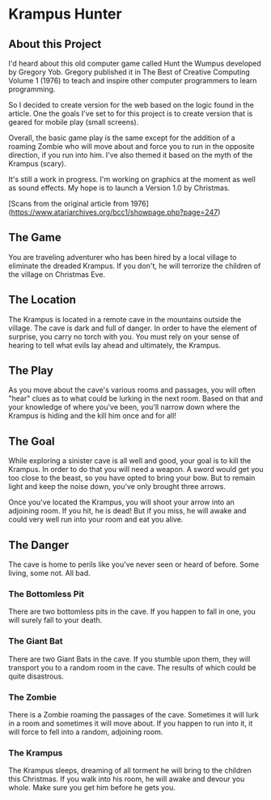 # Krampus Hunter

## About this Project
I'd heard about this old computer game called Hunt the Wumpus developed by Gregory Yob. Gregory published it in The Best of Creative Computing Volume 1 (1976) to teach and inspire other computer programmers to learn programming.

So I decided to create version for the web based on the logic found in the article. One the goals I've set to for this project is to create version that is geared for mobile play (small screens).

Overall, the basic game play is the same except for the addition of a roaming Zombie who will move about and force you to run in the opposite direction, if you run into him. I've also themed it based on the myth of the Krampus (scary).

It's still a work in progress. I'm working on graphics at the moment as well as sound effects. My hope is to launch a Version 1.0 by Christmas.

[Scans from the original article from 1976] (https://www.atariarchives.org/bcc1/showpage.php?page=247)

## The Game

You are traveling adventurer who has been hired by a local village to eliminate the dreaded Krampus. If you don't, he will terrorize the children of the village on Christmas Eve.

## The Location
The Krampus is located in a remote cave in the mountains outside the village. The cave is dark and full of danger. In order to have the element of surprise, you carry no torch with you. You must rely on your sense of hearing to tell what evils lay ahead and ultimately, the Krampus.

## The Play
As you move about the cave's various rooms and passages, you will often "hear" clues as to what could be lurking in the next room. Based on that and your knowledge of where you've been, you'll narrow down where the Krampus is hiding and the kill him once and for all!

## The Goal
While exploring a sinister cave is all well and good, your goal is to kill the Krampus. In order to do that you will need a weapon. A sword would get you too close to the beast, so you have opted to bring your bow. But to remain light and keep the noise down, you've only brought three arrows.

Once you've located the Krampus, you will shoot your arrow into an adjoining room. If you hit, he is dead! But if you miss, he will awake and could very well run into your room and eat you alive.


## The Danger
The cave is home to perils like you've never seen or heard of before. Some living, some not. All bad.

### The Bottomless Pit
There are two bottomless pits in the cave. If you happen to fall in one, you will surely fall to your death.

### The Giant Bat
There are two Giant Bats in the cave. If you stumble upon them, they will transport you to a random room in the cave. The results of which could be quite disastrous.

### The Zombie
There is a Zombie roaming the passages of the cave. Sometimes it will lurk in a room and sometimes it will move about. If you happen to run into it, it will force to fell into a random, adjoining room.

### The Krampus
The Krampus sleeps, dreaming of all torment he will bring to the children this Christmas. If you walk into his room, he will awake and devour you whole. Make sure you get him before he gets you.

